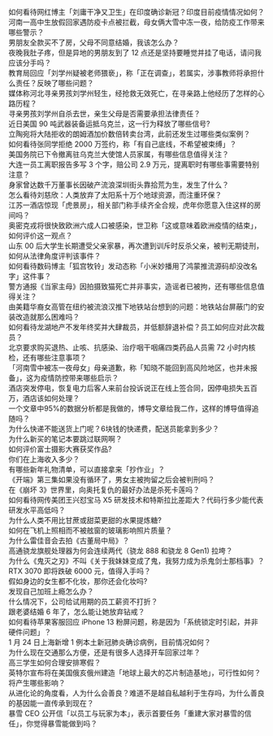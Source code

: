 如何看待网红博主「刘庸干净又卫生」在印度确诊新冠？印度目前疫情情况如何？  
河南一高中生放假回家遇防疫卡点被拦截，母女俩大雪中冻一夜，给防疫工作带来哪些警示？  
男朋友全款买不了房，父母不同意结婚，我该怎么办？  
夜晚我肚子疼，但是异地的男朋友到了 12 点还是坚持要睡觉并挂了电话，请问我应该分手吗？  
教育局回应「刘学州疑被老师猥亵」，称「正在调查」，若属实，涉事教师将承担什么责任？反映了哪些问题？  
媒体称河北寻亲男孩刘学州轻生，经抢救无效死亡，在寻亲路上他经历了怎样的心路历程？  
寻亲男孩刘学州自杀去世，亲生父母是否需要承担法律责任？  
近日美国 90 吨武器装备运抵乌克兰，这一行为释放了哪些信号?  
立陶宛将大陆拒收的朗姆酒加价数倍转卖台湾，此前还发生过哪些类似案例？  
如何看待张同学拒绝 2000 万签约，称「有自己底线，不希望被束缚」？  
美国务院已下令撤离驻乌克兰大使馆人员家属，有哪些信息值得关注？  
大连一员工离职报告多写 3 个字，赔公司 2.9 万元，提离职时有哪些事需要特别注意？  
身家曾达数千万董事长因破产流浪深圳街头靠拾荒为生，发生了什么？  
怎么看待刘慈欣：人类放弃了太阳系十万个地球资源，而注重环保？  
江苏一酒店惊现「虎景房」，相关部门称手续齐全合规，虎年你愿意入住这样的房间吗？  
奥密克戎将很快致欧洲六成人口被感染，世卫称「这或意味着欧洲疫情的结束」，如何评价这一观点？  
山东 00 后大学生长期遭受父亲家暴，再次遭到训斥时反杀父亲，被判无期徒刑，如何从法律角度评判该事件？  
如何看待数码博主「狐宫牧铃」发动态称「小米妙播用了鸿蒙推流源码却没改名字」这件事？  
警方通报《当家主母》因拍摄致猫死亡并非事实，造谣者已被拘，还有哪些信息值得关注？  
由美籍华裔女高管在纽约被流浪汉推下地铁站台想到的问题：地铁站台屏蔽门的安装改造就那么困难吗？  
如何看待龙湖地产不发年终奖并大肆裁员，并低额辞退补偿？员工如何应对此次裁员？  
北京要求购买退热、止咳、抗感染、治疗咽干咽痛四类药品人员需 72 小时内核检，还有哪些注意事项？  
「河南雪中被冻一夜母女」母亲道歉，称「知晓不能回到高风险地区，也并未报备」，这为疫情防控带来哪些启示？  
酒店突发停电，恢复电力后客人来前台投诉说正在线上签合同，因停电损失五百万，酒店该如何处理？  
一个文章中95%的数据分析都是我做的，博导文章给我二作，这样的博导值得追随吗？  
为什么快递不能送货上门呢？6块钱的快递费，配送员能拿到多少？  
为什么新买的笔记本要跳过联网啊？  
如何评价富士摄影大赛获奖作品?  
你们在上海收入多少？  
有哪些新年礼物清单，可以直接拿来「抄作业」？  
《开端》第三集如果没有循环了，男女主被拘留之后会被判刑吗？  
在《崩坏 3》世界里，向奥托复仇的最好办法是杀死卡莲吗？  
如何看待网传美团王兴怼宝马 X5 研发技术和特斯拉比差距大？代码行多少能代表研发水平高低吗？  
为什么人类不用比甘蔗或甜菜更甜的水果提炼糖?  
如何在飞机上照相而不被舷窗的玻璃影响照片质量？  
为什么雷佳音会去拍《古董局中局》？  
高通骁龙旗舰处理器为何会连续两代（骁龙 888 和骁龙 8 Gen1) 拉垮？  
为什么《鬼灭之刃》不叫《关于我妹妹变成了鬼，我努力成为杀鬼剑士那档事》？  
RTX 3070 即将跌破 6000 元，值得入手吗？  
假如身边的女生都不化妆，那你还会化妆吗?  
发现自己加班上瘾怎么办？  
什么情况下，公司给试用期的员工薪资不打折？  
跟老婆结婚 6 年了，怎么能让她放弃钻戒？  
如何看待苹果客服回应 iPhone 13 粉屏问题，称是因为「系统锁定时引起，并非硬件问题」？  
1 月 24 日上海新增 1 例本土新冠肺炎确诊病例，目前情况如何？  
为什么现在交通那么方便，还是有很多人选择开车回家过年？  
高三学生如何合理安排寒假？  
英特尔宣布将在美国俄亥俄州建造「地球上最大的芯片制造基地」，可行性如何？将产生哪些影响？  
从进化论的角度看，人为什么会善良？难道不是越自私越利于生存吗，为什么善良的基因能一直传承到现在？  
暴雪 CEO 公开信「以员工与玩家为本」，表示首要任务「重建大家对暴雪的信任」，你觉得暴雪能做到吗？  
